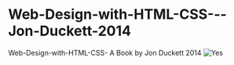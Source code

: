 # Web-Design-with-HTML-CSS---Jon-Duckett-2014
Web-Design-with-HTML-CSS- A Book by Jon Duckett 2014
![Yes](https://github.com/Maharshibhatnagar/Web-Design-with-HTML-CSS---Jon-Duckett-2014/assets/119435144/f89c0592-a056-432d-b64a-3fbc1464b35d)
